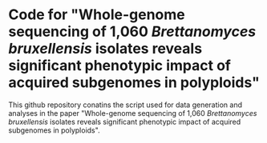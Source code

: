# Code for "Whole-genome sequencing of 1,060 *Brettanomyces bruxellensis* isolates reveals significant phenotypic impact of acquired subgenomes in polyploids"

This github repository conatins the script used for data generation and analyses in the paper "Whole-genome sequencing of 1,060 *Brettanomyces bruxellensis* isolates reveals significant phenotypic impact of acquired subgenomes in polyploids". 


